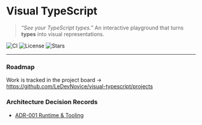 # Visual TypeScript

> _“See your TypeScript types.”_
> An interactive playground that turns **types** into visual representations.

![CI](https://img.shields.io/github/actions/workflow/status/LeDevNovice/visual-typescript/ci.yml?branch=main)
![License](https://img.shields.io/github/license/LeDevNovice/visual-typescript)
![Stars](https://img.shields.io/github/stars/LeDevNovice/visual-typescript?style=social)

---

### Roadmap
Work is tracked in the project board → https://github.com/LeDevNovice/visual-typescript/projects

### Architecture Decision Records
- [ADR-001 Runtime & Tooling](docs/architecture-decision-records/ADR-001-runtime-and-tooling.md)

